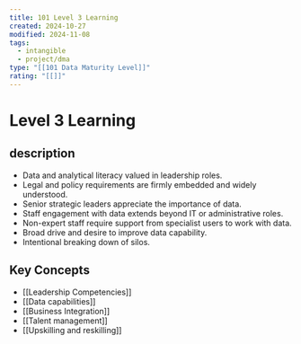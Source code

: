 ```yaml
---
title: 101 Level 3 Learning
created: 2024-10-27
modified: 2024-11-08
tags:
  - intangible
  - project/dma
type: "[[101 Data Maturity Level]]"
rating: "[[]]"
---
```

# Level 3 Learning

## description
- Data and analytical literacy valued in leadership roles.
- Legal and policy requirements are firmly embedded and widely understood.
- Senior strategic leaders appreciate the importance of data.
- Staff engagement with data extends beyond IT or administrative roles.
- Non-expert staff require support from specialist users to work with data.
- Broad drive and desire to improve data capability.
- Intentional breaking down of silos.

## Key Concepts
- [[Leadership Competencies]]
- [[Data capabilities]]
- [[Business Integration]]
- [[Talent management]]
- [[Upskilling and reskilling]]